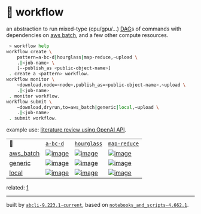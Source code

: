 # 📜 workflow

an abstraction to run mixed-type (cpu/gpu/...) [DAG](https://networkx.org/documentation/stable/reference/classes/digraph.html)s of commands with dependencies on [aws batch](https://aws.amazon.com/batch/), and a few other compute resources.

```bash
 > workflow help
workflow create \
	pattern=a-bc-d|hourglass|map-reduce,~upload \
	.|<job-name> \
	[--publish_as <public-object-name>]
 . create a <pattern> workflow.
workflow monitor \
	~download,node=<node>,publish_as=<public-object-name>,~upload \
	.|<job-name>
 . monitor workflow.
workflow submit \
	~download,dryrun,to=aws_batch|generic|local,~upload \
	.|<job-name>
 . submit workflow.
```

example use: [literature review using OpenAI API](https://github.com/kamangir/openai-commands/tree/main/openai_commands/literature_review).

|   |   |   |   |
| --- | --- | --- | --- |
| 📜 | [`a-bc-d`](./patterns/a-bc-d.dot) | [`hourglass`](./patterns/hourglass.dot) | [`map-reduce`](./patterns/map-reduce.dot) |
| [aws_batch](./runners/aws_batch.py) | [![image](https://kamangir-public.s3.ca-central-1.amazonaws.com/aws_batch-a-bc-d/workflow.gif?raw=true&random=PTNWPy07i4KPQ0h6)](https://kamangir-public.s3.ca-central-1.amazonaws.com/aws_batch-a-bc-d/workflow.gif?raw=true&random=PTNWPy07i4KPQ0h6) | [![image](https://kamangir-public.s3.ca-central-1.amazonaws.com/aws_batch-hourglass/workflow.gif?raw=true&random=CZlDZMEs9GBGSh8u)](https://kamangir-public.s3.ca-central-1.amazonaws.com/aws_batch-hourglass/workflow.gif?raw=true&random=CZlDZMEs9GBGSh8u) | [![image](https://kamangir-public.s3.ca-central-1.amazonaws.com/aws_batch-map-reduce/workflow.gif?raw=true&random=IPtjI8pCXLDinlYA)](https://kamangir-public.s3.ca-central-1.amazonaws.com/aws_batch-map-reduce/workflow.gif?raw=true&random=IPtjI8pCXLDinlYA) |
| [generic](./runners/generic.py) | [![image](https://kamangir-public.s3.ca-central-1.amazonaws.com/generic-a-bc-d/workflow.gif?raw=true&random=cv0ljCgp2OF3ypIq)](https://kamangir-public.s3.ca-central-1.amazonaws.com/generic-a-bc-d/workflow.gif?raw=true&random=cv0ljCgp2OF3ypIq) | [![image](https://kamangir-public.s3.ca-central-1.amazonaws.com/generic-hourglass/workflow.gif?raw=true&random=p6H9MtYWFhfW8Udw)](https://kamangir-public.s3.ca-central-1.amazonaws.com/generic-hourglass/workflow.gif?raw=true&random=p6H9MtYWFhfW8Udw) | [![image](https://kamangir-public.s3.ca-central-1.amazonaws.com/generic-map-reduce/workflow.gif?raw=true&random=zPQkyVKrDGy6iFQU)](https://kamangir-public.s3.ca-central-1.amazonaws.com/generic-map-reduce/workflow.gif?raw=true&random=zPQkyVKrDGy6iFQU) |
| [local](./runners/local.py) | [![image](https://kamangir-public.s3.ca-central-1.amazonaws.com/local-a-bc-d/workflow.gif?raw=true&random=Qdi8jU2t79AdMTIv)](https://kamangir-public.s3.ca-central-1.amazonaws.com/local-a-bc-d/workflow.gif?raw=true&random=Qdi8jU2t79AdMTIv) | [![image](https://kamangir-public.s3.ca-central-1.amazonaws.com/local-hourglass/workflow.gif?raw=true&random=12z8I1UqORPCom82)](https://kamangir-public.s3.ca-central-1.amazonaws.com/local-hourglass/workflow.gif?raw=true&random=12z8I1UqORPCom82) | [![image](https://kamangir-public.s3.ca-central-1.amazonaws.com/local-map-reduce/workflow.gif?raw=true&random=TBdKYWYYsfo62Ihr)](https://kamangir-public.s3.ca-central-1.amazonaws.com/local-map-reduce/workflow.gif?raw=true&random=TBdKYWYYsfo62Ihr) |


related: [1](https://arash-kamangir.medium.com/%EF%B8%8F-openai-experiments-54-e49117dc69ef)

---
built by [`abcli-9.223.1-current`](https://github.com/kamangir/awesome-bash-cli), based on [`notebooks_and_scripts-4.662.1`](https://github.com/kamangir/notebooks-and-scripts).
